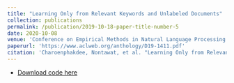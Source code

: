 ```yaml
---
title: "Learning Only from Relevant Keywords and Unlabeled Documents"
collection: publications
permalink: /publication/2019-10-18-paper-title-number-5
date: 2020-10-08
venue: 'Conference on Empirical Methods in Natural Language Processing and the 9th International Joint Conference on Natural Language Processing (EMNLP-IJCNLP)'
paperurl: 'https://www.aclweb.org/anthology/D19-1411.pdf'
citation: 'Charoenphakdee, Nontawat, et al. "Learning Only from Relevant Keywords and Unlabeled Documents." Proceedings of <i>the 2019 Conference on Empirical Methods in Natural Language Processing and the 9th International Joint Conference on Natural Language Processing (EMNLP-IJCNLP)</i>. 2019.'
---
```


- [Download code here](https://github.com/nolfwin/learning-only-from-relevant-keywords-and-unlabeled-documents)
